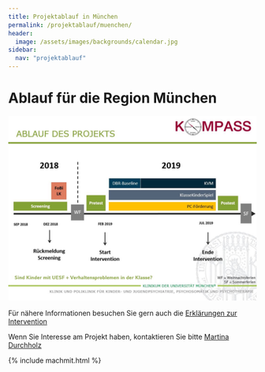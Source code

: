 ```yaml
---
title: Projektablauf in München
permalink: /projektablauf/muenchen/
header:
  image: /assets/images/backgrounds/calendar.jpg
sidebar:
  nav: "projektablauf"
---
```


# **Ablauf für die Region München**

![Grafik zum Projektablauf München](/assets/images/Ablauf_MUC.JPG)

Für nähere Informationen besuchen Sie gern auch die [Erklärungen zur Intervention](http://www.kompass-web/_pages/ueber-die-studie/interventionen.md) 

Wenn Sie Interesse am Projekt haben, kontaktieren Sie bitte [Martina Durchholz](http://www.kompass-forschung.de/team/#Martina+Durchholz%2C+M.+Sc.)

{% include machmit.html %}



